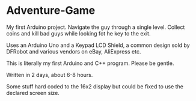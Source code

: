 # Adventure-Game
My first Arduino project. Navigate the guy through a single level. Collect coins and kill bad guys while looking fot he key to the exit.

Uses an Arduino Uno and a Keypad LCD Shield, a common design sold by DFRobot and various vendors on eBay, AliExpress etc. 

This is literally my first Arduino and C++ program. Please be gentle.

Written in 2 days, about 6-8 hours. 

Some stuff hard coded to the 16x2 display but could be fixed to use the declared screen size.
